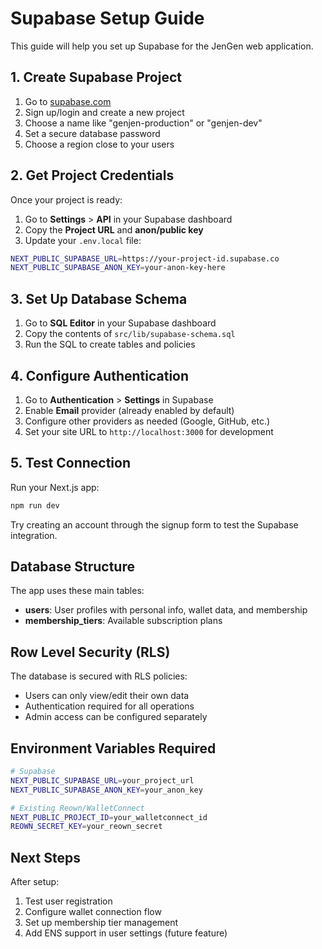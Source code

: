 # Supabase Setup Guide

This guide will help you set up Supabase for the JenGen web application.

## 1. Create Supabase Project

1. Go to [supabase.com](https://supabase.com)
2. Sign up/login and create a new project
3. Choose a name like "genjen-production" or "genjen-dev"
4. Set a secure database password
5. Choose a region close to your users

## 2. Get Project Credentials

Once your project is ready:

1. Go to **Settings** > **API** in your Supabase dashboard
2. Copy the **Project URL** and **anon/public key**
3. Update your `.env.local` file:

```bash
NEXT_PUBLIC_SUPABASE_URL=https://your-project-id.supabase.co
NEXT_PUBLIC_SUPABASE_ANON_KEY=your-anon-key-here
```

## 3. Set Up Database Schema

1. Go to **SQL Editor** in your Supabase dashboard
2. Copy the contents of `src/lib/supabase-schema.sql`
3. Run the SQL to create tables and policies

## 4. Configure Authentication

1. Go to **Authentication** > **Settings** in Supabase
2. Enable **Email** provider (already enabled by default)
3. Configure other providers as needed (Google, GitHub, etc.)
4. Set your site URL to `http://localhost:3000` for development

## 5. Test Connection

Run your Next.js app:

```bash
npm run dev
```

Try creating an account through the signup form to test the Supabase integration.

## Database Structure

The app uses these main tables:

- **users**: User profiles with personal info, wallet data, and membership
- **membership_tiers**: Available subscription plans

## Row Level Security (RLS)

The database is secured with RLS policies:
- Users can only view/edit their own data
- Authentication required for all operations
- Admin access can be configured separately

## Environment Variables Required

```bash
# Supabase
NEXT_PUBLIC_SUPABASE_URL=your_project_url
NEXT_PUBLIC_SUPABASE_ANON_KEY=your_anon_key

# Existing Reown/WalletConnect
NEXT_PUBLIC_PROJECT_ID=your_walletconnect_id
REOWN_SECRET_KEY=your_reown_secret
```

## Next Steps

After setup:
1. Test user registration
2. Configure wallet connection flow
3. Set up membership tier management
4. Add ENS support in user settings (future feature)